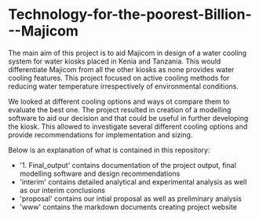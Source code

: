 # Technology-for-the-poorest-Billion---Majicom

The main aim of this project is to aid Majicom in design of a water cooling system for water kiosks placed in Kenia and Tanzania. This would differentiate Majicom from all the other kiosks as none provides water cooling features. This project focused on active cooling methods for reducing water temperature irrespectively of environmental conditions.

We looked at different cooling options and ways ot compare them to evaluate the best one. The project resulted in creation of a modelling software to aid our decision and that could be useful in further developing the kiosk. This allowed to investigate several different cooling options and provide recommendations for implementation and sizing.

Below is an explanation of what is contained in this repository:

- '1. Final_output' contains documentation of the project output, final modelling software and design recommendations
- 'interim' contains detailed analytical and experimental analysis as well as our interim conclusions
- 'proposal' contains our intial proposal as well as preliminary analysis
- 'www' contains the markdown documents creating project website
